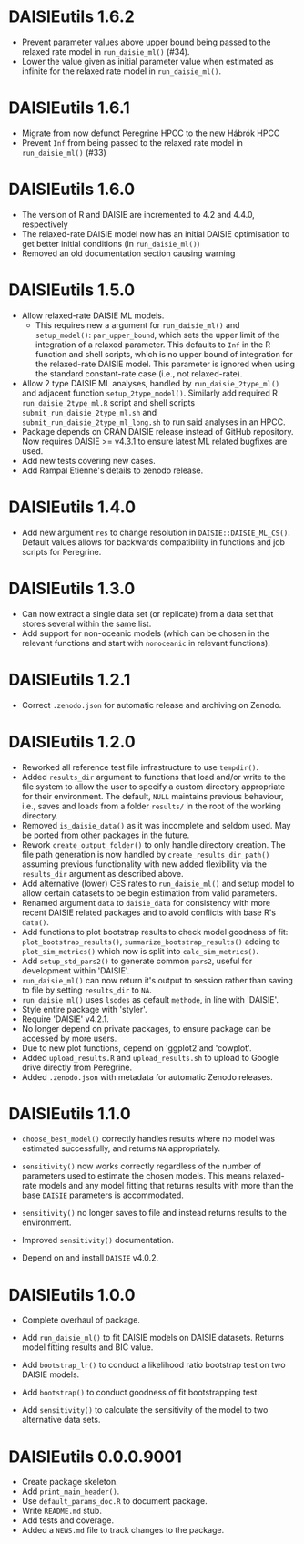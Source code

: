 # DAISIEutils 1.6.2

* Prevent parameter values above upper bound being passed to the relaxed rate model in `run_daisie_ml()` (#34).
* Lower the value given as initial parameter value when estimated as infinite for the relaxed rate model in `run_daisie_ml()`.

# DAISIEutils 1.6.1

* Migrate from now defunct Peregrine HPCC to the new Hábrók HPCC
* Prevent `Inf` from being passed to the relaxed rate model in `run_daisie_ml()` (#33)

# DAISIEutils 1.6.0

* The version of R and DAISIE are incremented to 4.2 and 4.4.0, respectively
* The relaxed-rate DAISIE model now has an initial DAISIE optimisation to get better initial conditions (in `run_daisie_ml()`)
* Removed an old documentation section causing warning

# DAISIEutils 1.5.0

* Allow relaxed-rate DAISIE ML models. 
  * This requires new a argument for `run_daisie_ml()` and `setup_model()`: 
  `par_upper_bound`, which sets the upper limit of the integration of a relaxed 
  parameter. This defaults to `Inf` in the R function and shell scripts, which
  is no upper bound of integration for the relaxed-rate DAISIE model. This 
  parameter is ignored when using the standard constant-rate case 
  (i.e., not relaxed-rate).
* Allow 2 type DAISIE ML analyses, handled by `run_daisie_2type_ml()` and 
adjacent function `setup_2type_model()`. Similarly add required R 
`run_daisie_2type_ml.R` script and shell scripts `submit_run_daisie_2type_ml.sh`
and `submit_run_daisie_2type_ml_long.sh` to run said analyses in an HPCC.
* Package depends on CRAN DAISIE release instead of GitHub repository. Now
requires DAISIE >= v4.3.1 to ensure latest ML related bugfixes are used.
* Add new tests covering new cases.
* Add Rampal Etienne's details to zenodo release.

# DAISIEutils 1.4.0

* Add new argument `res` to change resolution in `DAISIE::DAISIE_ML_CS()`.
Default values allows for backwards compatibility in functions and job scripts
for Peregrine.

# DAISIEutils 1.3.0

* Can now extract a single data set (or replicate) from a data set that stores 
several within the same list.
* Add support for non-oceanic models (which can be chosen in the relevant 
functions and start with `nonoceanic` in relevant functions).

# DAISIEutils 1.2.1

* Correct `.zenodo.json` for automatic release and archiving on Zenodo.

# DAISIEutils 1.2.0

* Reworked all reference test file infrastructure to use `tempdir()`.
* Added `results_dir` argument to functions that load and/or write to the file 
system to allow the user to specify a custom directory appropriate for their 
environment. The default, `NULL` maintains previous behaviour, i.e., saves
and loads from a folder `results/` in the root of the working directory.
* Removed `is_daisie_data()` as it was incomplete and seldom used. May be ported
from other packages in the future.
* Rework `create_output_folder()` to only handle directory creation. 
The file path generation is now handled by `create_results_dir_path()` assuming 
previous functionality with new added flexibility via the `results_dir` argument
as described above.
* Add alternative (lower) CES rates to `run_daisie_ml()` and setup model to
allow certain datasets to be begin estimation from valid parameters.
* Renamed argument `data` to `daisie_data` for consistency with more recent
DAISIE related packages and to avoid conflicts with base R's `data()`.
* Add functions to plot bootstrap results to check model
goodness of fit: `plot_bootstrap_results()`, `summarize_bootstrap_results()` 
adding to `plot_sim_metrics()` which now is split into `calc_sim_metrics()`.
* Add `setup_std_pars2()` to generate common `pars2`, useful for development
within 'DAISIE'.
* `run_daisie_ml()` can now return it's output to session rather than saving
to file by setting `results_dir` to `NA`.
* `run_daisie_ml()` uses `lsodes` as default `methode`, in line with 'DAISIE'.
* Style entire package with 'styler'.
* Require 'DAISIE' v4.2.1.
* No longer depend on private packages, to ensure package can be accessed by 
more users.
* Due to new plot functions, depend on 'ggplot2'and 'cowplot'.
* Added `upload_results.R` and `upload_results.sh` to upload to Google drive
directly from Peregrine.
* Added `.zenodo.json` with metadata for automatic Zenodo releases.

# DAISIEutils 1.1.0

-   `choose_best_model()` correctly handles results where no model was estimated successfully, and returns `NA` appropriately.

-   `sensitivity()` now works correctly regardless of the number of parameters used to estimate the chosen models. This means relaxed-rate models and any model fitting that returns results with more than the base `DAISIE` parameters is accommodated.

-   `sensitivity()` no longer saves to file and instead returns results to the environment.

-   Improved `sensitivity()` documentation.

-   Depend on and install `DAISIE` v4.0.2.

# DAISIEutils 1.0.0

-   Complete overhaul of package.

-   Add `run_daisie_ml()` to fit DAISIE models on DAISIE datasets. Returns model fitting results and BIC value.

-   Add `bootstrap_lr()` to conduct a likelihood ratio bootstrap test on two DAISIE models.

-   Add `bootstrap()` to conduct goodness of fit bootstrapping test.

-   Add `sensitivity()` to calculate the sensitivity of the model to two alternative data sets.

# DAISIEutils 0.0.0.9001

-   Create package skeleton.
-   Add `print_main_header()`.
-   Use `default_params_doc.R` to document package.
-   Write `README.md` stub.
-   Add tests and coverage.
-   Added a `NEWS.md` file to track changes to the package.
